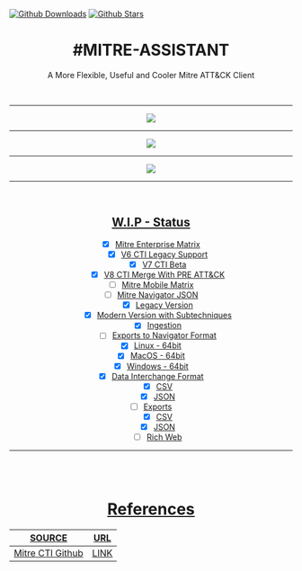 [![Github Downloads](https://img.shields.io/github/downloads/dfirence/mitre-assistant/total)]()
[![Github Stars](https://img.shields.io/github/stars/dfirence/mitre-assistant)]()


<div id="title"align="center">
    <h1>#MITRE-ASSISTANT</h1>
    <p>A More Flexible, Useful and Cooler Mitre ATT&CK Client</p>
    <br/>
    <a href="https://dfirence.github.io/mitre-assistant/" target="_blank” norelopener><strong>docs-wiki-mitre-assistant</strong></a>
</div>
<br/><br/>

<img src="https://user-images.githubusercontent.com/11415591/97825504-d802e680-1c8c-11eb-890a-bbee6e00e1a2.jpeg" />
<hr/>

<img src="https://user-images.githubusercontent.com/11415591/97825506-d802e680-1c8c-11eb-8ef4-001673a59529.jpeg" />
<hr/>

<img src="https://user-images.githubusercontent.com/11415591/90009693-8a1daa00-dc6c-11ea-87c7-968da8f400e8.png" />
<hr />

<img src="https://user-images.githubusercontent.com/11415591/93018273-839c8e00-f59c-11ea-9ee0-2490b870fbf0.png" />
<hr />

<br/>

## W.I.P - Status
- [x] Mitre Enterprise Matrix
    - [x] V6 CTI Legacy Support
    - [x] V7 CTI Beta
    - [x] V8 CTI Merge With PRE ATT&CK
- [ ] Mitre Mobile Matrix
- [ ] Mitre Navigator JSON
    - [x] Legacy Version
    - [x] Modern Version with Subtechniques
    - [x] Ingestion
    - [ ] Exports to Navigator Format
- [x] Linux - 64bit
- [x] MacOS - 64bit
- [x] Windows - 64bit
- [x] Data Interchange Format
   - [x] CSV
   - [x] JSON
- [ ] Exports
   - [x] CSV
   - [x] JSON
   - [ ] Rich Web

<hr>

<br/>
<br/>


# References
|SOURCE|URL|
|------|---|
|Mitre CTI Github|[LINK](https://github.com/mitre/cti/blob/master/USAGE.md#working-with-deprecated-and-revoked-objects)|

<br/>
<br/>